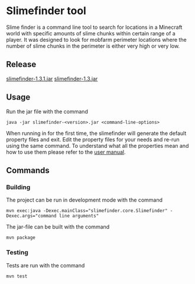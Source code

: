 # Slimefinder tool

Slime finder is a command line tool to search for locations in a Minecraft world with specific amounts of slime chunks within certain range of a player. It was designed to look for mobfarm perimeter locations where the number of slime chunks in the perimeter is either very high or very low.

## Release
[slimefinder-1.3.1.jar](https://github.com/Nukelawe/slimefinder/releases/download/1.3/slimefinder-1.3.1.jar)
[slimefinder-1.3.jar](https://github.com/Nukelawe/slimefinder/releases/download/1.3/slimefinder-1.3.jar)

## Usage
Run the jar file with the command
```
java -jar slimefinder-<version>.jar <command-line-options>
```
When running in for the first time, the slimefinder will generate the default property files and exit. Edit the property files for your needs and re-run using the same command. To understand what all the properties mean and how to use them please refer to the [user manual](Slimefinder/documentation/user-manual.md).

## Commands 

### Building

The project can be run in development mode with the command

```
mvn exec:java -Dexec.mainClass="slimefinder.core.Slimefinder" -Dexec.args="command line arguments"
```

The jar-file can be built with the command

```
mvn package
```

### Testing

Tests are run with the command

```
mvn test
```
